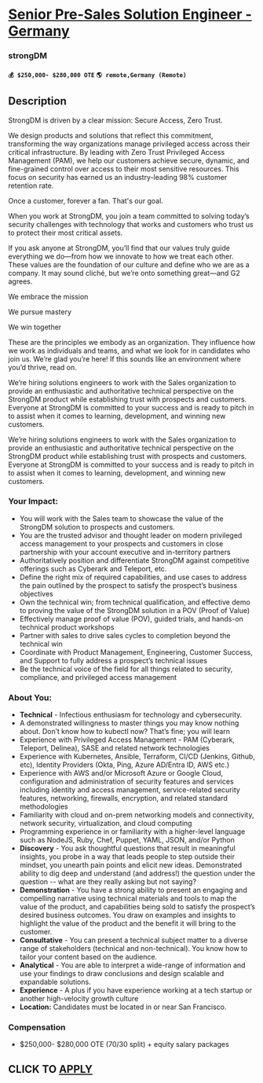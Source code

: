 # [Senior Pre-Sales Solution Engineer -Germany](https://www.remotewlb.com/apply/senior-pre-sales-solution-engineer-germany)  
### strongDM  
#### `💰 $250,000- $280,000 OTE` `🌎 remote,Germany (Remote)`  

## Description

StrongDM is driven by a clear mission: Secure Access, Zero Trust.

  

We design products and solutions that reflect this commitment, transforming the way organizations manage privileged access across their critical infrastructure. By leading with Zero Trust Privileged Access Management (PAM), we help our customers achieve secure, dynamic, and fine-grained control over access to their most sensitive resources. This focus on security has earned us an industry-leading 98% customer retention rate.

  

Once a customer, forever a fan. That's our goal.

  

When you work at StrongDM, you join a team committed to solving today’s security challenges with technology that works and customers who trust us to protect their most critical assets.

  

If you ask anyone at StrongDM, you’ll find that our values truly guide everything we do—from how we innovate to how we treat each other. These values are the foundation of our culture and define who we are as a company. It may sound cliché, but we’re onto something great—and G2 agrees.

  

We embrace the mission

We pursue mastery

We win together

  

These are the principles we embody as an organization. They influence how we work as individuals and teams, and what we look for in candidates who join us. We’re glad you’re here! If this sounds like an environment where you’d thrive, read on.

  

We’re hiring solutions engineers to work with the Sales organization to provide an enthusiastic and authoritative technical perspective on the StrongDM product while establishing trust with prospects and customers. Everyone at StrongDM is committed to your success and is ready to pitch in to assist when it comes to learning, development, and winning new customers.

  

We’re hiring solutions engineers to work with the Sales organization to provide an enthusiastic and authoritative technical perspective on the StrongDM product while establishing trust with prospects and customers. Everyone at StrongDM is committed to your success and is ready to pitch in to assist when it comes to learning, development, and winning new customers.

  

### Your Impact:

* You will work with the Sales team to showcase the value of the StrongDM solution to prospects and customers.
* You are the trusted advisor and thought leader on modern privileged access management to your prospects and customers in close partnership with your account executive and in-territory partners
* Authoritatively position and differentiate StrongDM against competitive offerings such as Cyberark and Teleport, etc.
* Define the right mix of required capabilities, and use cases to address the pain outlined by the prospect to satisfy the prospect’s business objectives
* Own the technical win; from technical qualification, and effective demo to proving the value of the StrongDM solution in a POV (Proof of Value)
* Effectively manage proof of value (POV), guided trials, and hands-on technical product workshops
* Partner with sales to drive sales cycles to completion beyond the technical win
* Coordinate with Product Management, Engineering, Customer Success, and Support to fully address a prospect’s technical issues
* Be the technical voice of the field for all things related to security, compliance, and privileged access management

  

### About You:

*  **Technical** \- Infectious enthusiasm for technology and cybersecurity.
* A demonstrated willingness to master things you may know nothing about. Don’t know how to kubectl now? That’s fine; you will learn
* Experience with Privileged Access Management - PAM (Cyberark, Teleport, Delinea), SASE and related network technologies 
* Experience with Kubernetes, Ansible, Terraform, CI/CD (Jenkins, Github, etc), Identity Providers (Okta, Ping, Azure AD/Entra ID, AWS etc.) 
* Experience with AWS and/or Microsoft Azure or Google Cloud, configuration and administration of security features and services including identity and access management, service-related security features, networking, firewalls, encryption, and related standard methodologies
* Familiarity with cloud and on-prem networking models and connectivity, network security, virtualization, and cloud computing
* Programming experience in or familiarity with a higher-level language such as NodeJS, Ruby, Chef, Puppet, YAML, JSON, and/or Python
*  **Discovery** \- You ask thoughtful questions that result in meaningful insights, you probe in a way that leads people to step outside their mindset, you unearth pain points and elicit new ideas. Demonstrated ability to dig deep and understand (and address!) the question under the question -- what are they really asking but not saying?
*  **Demonstration** \- You have a strong ability to present an engaging and compelling narrative using technical materials and tools to map the value of the product, and capabilities being sold to satisfy the prospect’s desired business outcomes. You draw on examples and insights to highlight the value of the product and the benefit it will bring to the customer. 
* **Consultative** \- You can present a technical subject matter to a diverse range of stakeholders (technical and non-technical). You know how to tailor your content based on the audience.
*  **Analytical** \- You are able to interpret a wide-range of information and use your findings to draw conclusions and design scalable and expandable solutions.
*  **Experience** \- A plus if you have experience working at a tech startup or another high-velocity growth culture
*  **Location:** Candidates must be located in or near San Francisco.

  

### Compensation

* $250,000- $280,000 OTE (70/30 split) + equity salary packages

  

  

  
## CLICK TO [APPLY](https://www.remotewlb.com/apply/senior-pre-sales-solution-engineer-germany)

